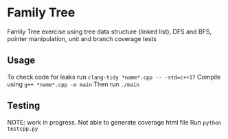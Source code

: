 # Family Tree
Family Tree exercise using tree data structure (linked list), DFS and BFS, pointer manipulation, unit and branch coverage tests

## Usage
To check code for leaks run `clang-tidy *name*.cpp -- -std=c++17`
Compile using `g++ *name*.cpp -o main`
Then run `./main`

## Testing
NOTE: work in progress. Not able to generate coverage html file
Run `python testcpp.py`